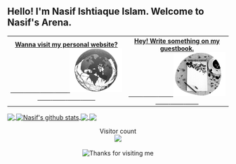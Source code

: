 ## Hello! I'm Nasif Ishtiaque Islam. Welcome to Nasif's Arena. 

<table width="100%">
    <tr>
        <td align="center">
            <!-- Social -->
            <a href="https://nasif.tech">
                <strong>Wanna visit my personal website? </strong>
                <br />
                <!-- Centering something has never been easy, has it? -->
                <span>&nbsp;&nbsp;&nbsp;&nbsp;&nbsp;&nbsp;&nbsp;&nbsp;</span>
                <span>&nbsp;&nbsp;&nbsp;&nbsp;&nbsp;&nbsp;&nbsp;&nbsp;</span> 
                <span>&nbsp;&nbsp;&nbsp;&nbsp;&nbsp;&nbsp;&nbsp;&nbsp;</span> 
                <span>&nbsp;&nbsp;&nbsp;&nbsp;&nbsp;&nbsp;&nbsp;&nbsp;</span>                
                <img alt="Globe" height="100" src="https://github.com/oii-nasif/oii-nasif/blob/master/images/globe2.png?raw=true">
                <span>&nbsp;&nbsp;&nbsp;&nbsp;&nbsp;&nbsp;&nbsp;&nbsp;</span>
                <span>&nbsp;&nbsp;&nbsp;&nbsp;&nbsp;&nbsp;&nbsp;&nbsp;</span> 
                <span>&nbsp;&nbsp;&nbsp;&nbsp;&nbsp;&nbsp;&nbsp;&nbsp;</span>
                <span>&nbsp;&nbsp;&nbsp;&nbsp;&nbsp;&nbsp;&nbsp;&nbsp;</span>                  
            </a>
        </td>
        <td align="center">
            <a href="https://github.com/oii-nasif/oii-nasif/issues/new?template=Guestbook_entry.md">
                <strong>Hey! Write something on my guestbook.</strong>
                <br />
                <span>&nbsp;&nbsp;&nbsp;&nbsp;&nbsp;&nbsp;&nbsp;&nbsp;</span> 
                <span>&nbsp;&nbsp;&nbsp;&nbsp;&nbsp;&nbsp;&nbsp;&nbsp;</span>                
                <span>&nbsp;&nbsp;&nbsp;&nbsp;&nbsp;&nbsp;&nbsp;&nbsp;</span> 
                <img height="100" alt="Book" src="https://raw.githubusercontent.com/oii-nasif/oii-nasif/master/images/guest_book.png"> 
                <span>&nbsp;&nbsp;&nbsp;&nbsp;&nbsp;&nbsp;&nbsp;&nbsp;</span> 
                <span>&nbsp;&nbsp;&nbsp;&nbsp;&nbsp;&nbsp;&nbsp;&nbsp;</span>
                <span>&nbsp;&nbsp;&nbsp;&nbsp;&nbsp;&nbsp;&nbsp;&nbsp;</span>                 
            </a>   
        </td>
    </tr>
</table>


<a href="https://github.com/oii-nasif/github-readme-stats">
  <img align="center" src="https://github-readme-stats.oii-nasif.vercel.app/api/top-langs/?username=oii-nasif&theme=radical&hide=glsl,python" />
</a>
<a href="https://github.com/oii-nasif/github-readme-stats">
  <img align="center" src="https://github-readme-stats.oii-nasif.vercel.app/api?username=oii-nasif&show_icons=true&theme=radical&line_height=27" alt="Nasif's github stats" />
</a>

<a href="https://github.com/oii-nasif/github-readme-stats">
  <img align="center" src="https://github-readme-stats.oii-nasif.vercel.app/api/pin/?username=oii-nasif&repo=github-readme-stats&theme=radical" />
</a>    
<a href="https://github.com/oii-nasif/nasif.tech">
  <img align="center" src="https://github-readme-stats.oii-nasif.vercel.app/api/pin/?username=oii-nasif&repo=oii-nasif.github.io&theme=radical" />
</a>  

<p align="center"> 
  Visitor count<br>
  <img src="https://profile-counter.glitch.me/oii-nasif/count.svg" />
</p>

<!-- Footer -->
<div align="center">
    <img height="120" alt="Thanks for visiting me" width="100%" src="https://raw.githubusercontent.com/BrunnerLivio/brunnerlivio/master/images/marquee.svg" />
    <br />
</div>